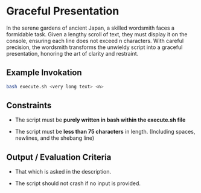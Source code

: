 # Graceful Presentation

In the serene gardens of ancient Japan, a skilled wordsmith faces a formidable task. Given a lengthy scroll of text, they must display it on the console, ensuring each line does not exceed n characters. With careful precision, the wordsmith transforms the unwieldy script into a graceful presentation, honoring the art of clarity and restraint.

## Example Invokation

```bash
bash execute.sh <very long text> <n>
```

## Constraints

- The script must be **purely written in bash within the execute.sh file**

- The script must be **less than 75 characters** in length. (Including spaces, newlines, and the shebang line)

## Output / Evaluation Criteria

- That which is asked in the description.

- The script should not crash if no input is provided.